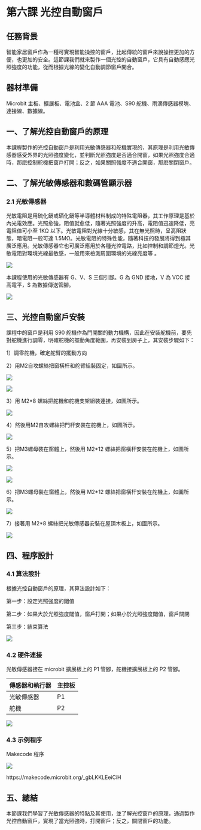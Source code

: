 # 第六課 光控自動窗戶 

## 任務背景 
<P>    
智能家居窗戶作為一種可實現智能操控的窗戶，比起傳統的窗戶來說操控更加的方便，也更加的安全。這節課我們就來製作一個光控的自動窗戶，它具有自動感應光照強度的功能，從而根據光線的變化自動調節窗戶開合。 
<P>

## 器材準備 
<P>    
Microbit 主板、擴展板、電池盒、2 節 AAA 電池、S90 舵機、雨滴傳感器模塊、連接線、數據線。 
<P> 

## 一、了解光控自動窗戶的原理
<P>
本課程製作的光控自動窗戶是利用光敏傳感器和舵機實現的，其原理是利用光敏傳感器感受外界的光照強度變化，並判斷光照強度是否適合開窗，如果光照強度合適時，那麽控制舵機把窗戶打開；反之，如果關照強度不適合開窗，那麽關閉窗戶。 
<P>

## 二、了解光敏傳感器和數碼管顯示器 

### 2.1 光敏傳感器 
<P>
光敏電阻是用硫化鎘或硒化鎘等半導體材料制成的特殊電阻器，其工作原理是基於內光電效應。光照愈強，阻值就愈低，隨著光照強度的升高，電阻值迅速降低，亮電阻值可小至 1KΩ 以下。光敏電阻對光線十分敏感，其在無光照時，呈高阻狀態，暗電阻一般可達 1.5MΩ。光敏電阻的特殊性能，隨著科技的發展將得到極其廣泛應用。光敏傳感器它也可廣泛應用於各種光控電路，比如控制和調節燈光。光敏電阻對環境光線最敏感，一般用來檢測周圍環境的光線亮度等 。 
<P>
<P>
  
![](pic/6/6_1.png)<BR>
<P>
<P>
本課程使用的光敏傳感器有 G、V、S 三個引腳。G 為 GND 接地，V 為 VCC 接高電平，S 為數據傳送管腳。 
<P>
<P>
  
![](pic/6/6_2.png)<BR>
<P>

## 三、光控自動窗戶安裝 
<P>
課程中的窗戶是利用 S90 舵機作為門開關的動力機構，因此在安裝舵機前，要先對舵機進行調零，明確舵機的擺動角度範圍，再安裝到房子上，其安裝步驟如下： 
<P>
<P>
1）調零舵機，確定舵臂的擺動方向 
<P>
<P>
2）用M2自攻螺絲把窗橫杆和舵臂組裝固定，如圖所示。 
<P>
<P>
  
![](pic/6/6_3.jpg)<BR>
<P>
<P>
  
![](pic/6/6_4.jpg)<BR>
<P>
<P>
3）用 M2*8 螺絲把舵機和舵機支架組裝連接，如圖所示。 
<P>
<P>
  
![](pic/6/6_5.jpg)<BR>
<P>
<P>
4）然後用M2自攻螺絲把門杆安裝在舵機上，如圖所示。 
<P>
<P>
  
![](pic/6/6_6.jpg)<BR>
<P>
<P>
5）把M3螺母裝在窗體上，然後用 M2*12 螺絲把窗橫杆安裝在舵機上，如圖所示。 
<P>
<P>
  
![](pic/6/6_7.jpg)<BR>
<P>
<P>
  
![](pic/6/6_8.jpg)<BR>
<P>
<P>
6）把M3螺母裝在窗體上，然後用 M2*12 螺絲把窗橫杆安裝在舵機上，如圖所示。 
<P>
<P>
  
![](pic/6/6_9.jpg)<BR>
<P>
<P>
7）接著用 M2*8 螺絲把光敏傳感器安裝在屋頂木板上，如圖所示。 
<P>
<P>
  
![](pic/6/6_10.jpg)<BR>
<P>

## 四、程序設計 

### 4.1 算法設計 
<P>
根據光控自動窗戶的原理，其算法設計如下：  
<P>
<P>
第一步：設定光照強度的閾值 
<P>
<P>
第二步：如果大於光照強度閾值，窗戶打開；如果小於光照強度閾值，窗戶關閉 
<P>
<P>
第三步：結束算法 
<P>
<P>
  
![](pic/6/6_11.jpg)<BR>
<P>

### 4.2 硬件連接 
<P>
光敏傳感器接在 microbit 擴展板上的 P1 管腳，舵機接擴展板上的 P2 管腳。 
<P>

傳感器和執行器|主控板 
:--|:--
光敏傳感器|P1
舵機|P2<BR>
  
![](pic/6/6_12.jpg)<BR>
<P>

### 4.3 示例程序 
<P>
Makecode 程序 
<P>

![](pic/6/6_13.png)<BR>
<P>
<P>  
https://makecode.microbit.org/_gbLKKLEeiCiH 
<P>

## 五、總結 
<P>
本節課我們學習了光敏傳感器的特點及其使用，並了解光控窗戶的原理，通過製作光控自動窗戶，實現了當光照強時，打開窗戶；反之，關閉窗戶的功能。 
<P>
 
